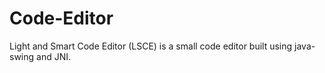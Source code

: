 # Code-Editor
Light and Smart Code Editor (LSCE) is a small code editor built using java-swing and JNI.
